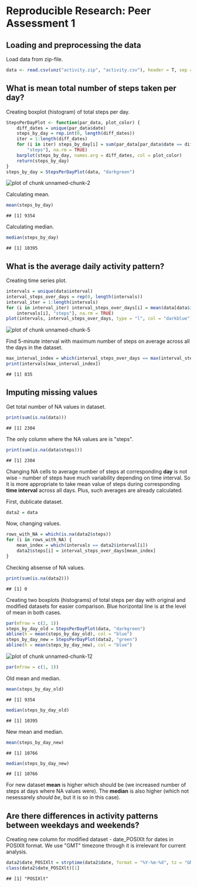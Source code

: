 # Reproducible Research: Peer Assessment 1

## Loading and preprocessing the data

Load data from zip-file.


```r
data <- read.csv(unz("activity.zip", "activity.csv"), header = T, sep = ",")
```


## What is mean total number of steps taken per day?

Creating boxplot (histogram) of total steps per day.


```r
StepsPerDayPlot <- function(par_data, plot_color) {
    diff_dates = unique(par_data$date)
    steps_by_day = rep.int(0, length(diff_dates))
    iter = 1:length(diff_dates)
    for (i in iter) steps_by_day[i] = sum(par_data[par_data$date == diff_dates[i], 
        "steps"], na.rm = TRUE)
    barplot(steps_by_day, names.arg = diff_dates, col = plot_color)
    return(steps_by_day)
}
steps_by_day = StepsPerDayPlot(data, "darkgreen")
```

![plot of chunk unnamed-chunk-2](figure/unnamed-chunk-2.png) 


Calculating mean.


```r
mean(steps_by_day)
```

```
## [1] 9354
```


Calculating median.


```r
median(steps_by_day)
```

```
## [1] 10395
```


## What is the average daily activity pattern?

Creating time series plot.


```r
intervals = unique(data$interval)
interval_steps_over_days = rep(0, length(intervals))
interval_iter = 1:length(intervals)
for (i in interval_iter) interval_steps_over_days[i] = mean(data[data$interval == 
    intervals[i], "steps"], na.rm = TRUE)
plot(intervals, interval_steps_over_days, type = "l", col = "darkblue")
```

![plot of chunk unnamed-chunk-5](figure/unnamed-chunk-5.png) 


Find 5-minute interval with maximum number of steps on average across all the days in the dataset.


```r
max_interval_index = which(interval_steps_over_days == max(interval_steps_over_days))
print(intervals[max_interval_index])
```

```
## [1] 835
```


## Imputing missing values

Get total number of NA values in dataset.


```r
print(sum(is.na(data)))
```

```
## [1] 2304
```


The only column where the NA values are is "steps".


```r
print(sum(is.na(data$steps)))
```

```
## [1] 2304
```


Changing NA cells to average number of steps at corresponding **day** is not wise - 
number of steps have much variability depending on time interval. So it is more appropriate
to take mean value of steps during corresponding **time interval** across all days. Plus, such
averages are already calculated.

First, dublicate dataset.


```r
data2 = data
```


Now, changing values.


```r
rows_with_NA = which(is.na(data2$steps))
for (i in rows_with_NA) {
    mean_index = which(intervals == data2$interval[i])
    data2$steps[i] = interval_steps_over_days[mean_index]
}
```


Checking absense of NA values.


```r
print(sum(is.na(data2)))
```

```
## [1] 0
```


Creating two boxplots (histograms) of total steps per day with original and 
modified datasets for easier comparison. Blue horizontal line is at the level of mean 
in both cases.


```r
par(mfrow = c(2, 1))
steps_by_day_old = StepsPerDayPlot(data, "darkgreen")
abline(h = mean(steps_by_day_old), col = "blue")
steps_by_day_new = StepsPerDayPlot(data2, "green")
abline(h = mean(steps_by_day_new), col = "blue")
```

![plot of chunk unnamed-chunk-12](figure/unnamed-chunk-12.png) 

```r
par(mfrow = c(1, 1))
```


Old mean and median.


```r
mean(steps_by_day_old)
```

```
## [1] 9354
```

```r
median(steps_by_day_old)
```

```
## [1] 10395
```


New mean and median.


```r
mean(steps_by_day_new)
```

```
## [1] 10766
```

```r
median(steps_by_day_new)
```

```
## [1] 10766
```


For new dataset **mean** is higher which should be (we increased number of steps at days where
NA values were). The **median** is also higher (which not nesessarely *should be*, but it is so in this case).

## Are there differences in activity patterns between weekdays and weekends?

Creating new column for modified dataset - date_POSIXlt for dates in POSIXlt format. We use "GMT" timezone
through it is irrelevant for current analysis.


```r
data2$date_POSIXlt = strptime(data2$date, format = "%Y-%m-%d", tz = "GMT")
class(data2$date_POSIXlt)[1]
```

```
## [1] "POSIXlt"
```


